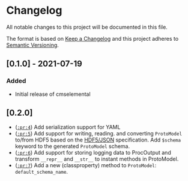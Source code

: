 # Changelog
All notable changes to this project will be documented in this file.

The format is based on [Keep a Changelog](https://keepachangelog.com/en/1.0.0/) and this project adheres to [Semantic Versioning](https://semver.org/spec/v2.0.0.html).

## [0.1.0] - 2021-07-19
### Added

- Initial release of cmselemental

## [0.2.0]

- ([`:pr:4`](https://github.com/MolSSI/cmselemental/pull/4)) Add serialization support for YAML
- ([`:pr:5`](https://github.com/MolSSI/cmselemental/pull/5)) Add support for writing, reading. and converting `ProtoModel` to/from HDF5 based on the [HDF5/JSON](https://hdf5-json.readthedocs.io) specification. Add `$schema` keyword to the generated `ProtoModel` schema.
- ([`:pr:6`](https://github.com/MolSSI/cmselemental/pull/6)) Add support for storing logging data to ProcOutput and transform `__repr__` and `__str__` to instant methods in ProtoModel.
- ([`:pr:7`](https://github.com/MolSSI/cmselemental/pull/7)) Add a new (classproperty) method to `ProtoModel`: `default_schema_name`.
